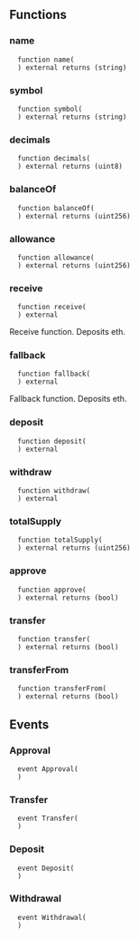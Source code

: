 


## Functions
### name
```solidity
  function name(
  ) external returns (string)
```




### symbol
```solidity
  function symbol(
  ) external returns (string)
```




### decimals
```solidity
  function decimals(
  ) external returns (uint8)
```




### balanceOf
```solidity
  function balanceOf(
  ) external returns (uint256)
```




### allowance
```solidity
  function allowance(
  ) external returns (uint256)
```




### receive
```solidity
  function receive(
  ) external
```
Receive function. Deposits eth.



### fallback
```solidity
  function fallback(
  ) external
```
Fallback function. Deposits eth.



### deposit
```solidity
  function deposit(
  ) external
```




### withdraw
```solidity
  function withdraw(
  ) external
```




### totalSupply
```solidity
  function totalSupply(
  ) external returns (uint256)
```




### approve
```solidity
  function approve(
  ) external returns (bool)
```




### transfer
```solidity
  function transfer(
  ) external returns (bool)
```




### transferFrom
```solidity
  function transferFrom(
  ) external returns (bool)
```




## Events
### Approval
```solidity
  event Approval(
  )
```



### Transfer
```solidity
  event Transfer(
  )
```



### Deposit
```solidity
  event Deposit(
  )
```



### Withdrawal
```solidity
  event Withdrawal(
  )
```



